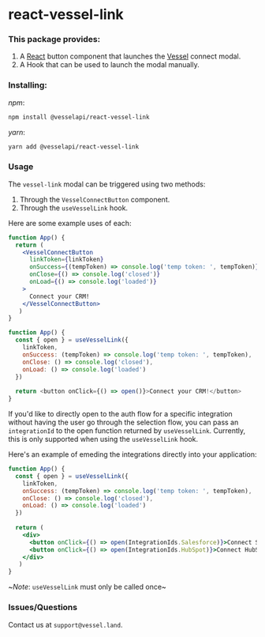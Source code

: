 # react-vessel-link

### This package provides:

1. A [React](https://reactjs.org/) button component that launches the [Vessel](https://vessel.land) connect modal.
2. A Hook that can be used to launch the modal manually.

### Installing:

_npm_:

```bash
npm install @vesselapi/react-vessel-link
```

_yarn_:

```bash
yarn add @vesselapi/react-vessel-link
```

### Usage
The `vessel-link` modal can be triggered using two methods:
1. Through the `VesselConnectButton` component.
2. Through the `useVesselLink` hook.

Here are some example uses of each:
```jsx
function App() {
  return (
    <VesselConnectButton
      linkToken={linkToken}
      onSuccess={(tempToken) => console.log('temp token: ', tempToken)}
      onClose={() => console.log('closed')}
      onLoad={() => console.log('loaded')}
    >
      Connect your CRM!
    </VesselConnectButton>
   )
}
```
```js
function App() {
  const { open } = useVesselLink({ 
    linkToken, 
    onSuccess: (tempToken) => console.log('temp token: ', tempToken),
    onClose: () => console.log('closed'),
    onLoad: () => console.log('loaded')
  })
  
  return <button onClick={() => open()}>Connect your CRM!</button>
}
```
If you'd like to directly open to the auth flow for a specific integration without having the user go through the selection flow, you can pass an `integrationId` to the open function returned by `useVesselLink`. Currently, this is only supported when using the `useVesselLink` hook.

Here's an example of emeding the integrations directly into your application:
```jsx
function App() {
  const { open } = useVesselLink({ 
    linkToken, 
    onSuccess: (tempToken) => console.log('temp token: ', tempToken),
    onClose: () => console.log('closed'),
    onLoad: () => console.log('loaded')
  })
  
  return (
    <div>
      <button onClick={() => open(IntegrationIds.Salesforce)}>Connect Salesforce</button>
      <button onClick={() => open(IntegrationIds.HubSpot)}>Connect HubSpot</button>
    </div>
   )
}
```
~*Note*: `useVesselLink` must only be called once~

### Issues/Questions
Contact us at `support@vessel.land`.

